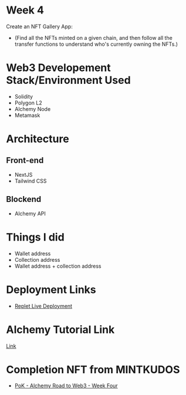 # Week 4
Create an NFT Gallery App: 
- (Find all the NFTs minted on a given chain, and then  follow all the transfer functions to understand who's currently owning the NFTs.)

# Web3 Developement Stack/Environment Used
- Solidity 
- Polygon L2 
- Alchemy Node 
- Metamask

# Architecture
## Front-end 
- NextJS
- Tailwind CSS

## Blockend
- Alchemy API

# Things I did
- Wallet address
- Collection address
- Wallet address + collection address 

# Deployment Links
- [Replet Live Deployment]()

# Alchemy Tutorial Link
[Link](https://youtu.be/JzsTfOFjC1o)

# Completion NFT from MINTKUDOS
- [PoK - Alchemy Road to Web3 - Week Four](https://opensea.io/AaronSim)